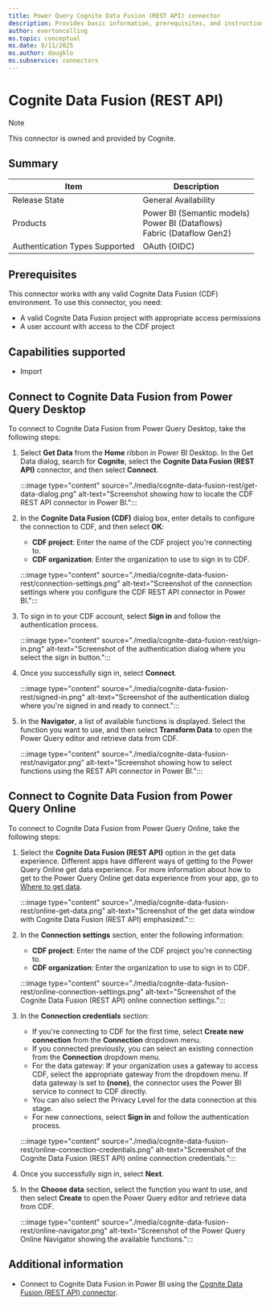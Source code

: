 ```yaml
---
title: Power Query Cognite Data Fusion (REST API) connector
description: Provides basic information, prerequisites, and instructions on how to connect to and use the Cognite Data Fusion (REST API) connector.
author: evertoncolling
ms.topic: conceptual
ms.date: 9/11/2025
ms.author: dougklo
ms.subservice: connectors
---
```


# Cognite Data Fusion (REST API)

>[!Note]
>This connector is owned and provided by Cognite.

## Summary

| Item | Description |
| ---- | ----------- |
| Release State | General Availability |
| Products | Power BI (Semantic models)<br/>Power BI (Dataflows)<br/>Fabric (Dataflow Gen2) |
| Authentication Types Supported | OAuth (OIDC) |

## Prerequisites

This connector works with any valid Cognite Data Fusion (CDF) environment. To use this connector, you need:

* A valid Cognite Data Fusion project with appropriate access permissions
* A user account with access to the CDF project

## Capabilities supported

* Import

## Connect to Cognite Data Fusion from Power Query Desktop

To connect to Cognite Data Fusion from Power Query Desktop, take the following steps:

1. Select **Get Data** from the **Home** ribbon in Power BI Desktop. In the Get Data dialog, search for **Cognite**, select the **Cognite Data Fusion (REST API)** connector, and then select **Connect**.

   :::image type="content" source="./media/cognite-data-fusion-rest/get-data-dialog.png" alt-text="Screenshot showing how to locate the CDF REST API connector in Power BI.":::

2. In the **Cognite Data Fusion (CDF)** dialog box, enter details to configure the connection to CDF, and then select **OK**:

   * **CDF project**: Enter the name of the CDF project you're connecting to.
   * **CDF organization**: Enter the organization to use to sign in to CDF.

   :::image type="content" source="./media/cognite-data-fusion-rest/connection-settings.png" alt-text="Screenshot of the connection settings where you configure the CDF REST API connector in Power BI.":::

3. To sign in to your CDF account, select **Sign in** and follow the authentication process.

   :::image type="content" source="./media/cognite-data-fusion-rest/sign-in.png" alt-text="Screenshot of the authentication dialog where you select the sign in button.":::

4. Once you successfully sign in, select **Connect**.

   :::image type="content" source="./media/cognite-data-fusion-rest/signed-in.png" alt-text="Screenshot of the authentication dialog where you're signed in and ready to connect.":::

5. In the **Navigator**, a list of available functions is displayed. Select the function you want to use, and then select **Transform Data** to open the Power Query editor and retrieve data from CDF.

   :::image type="content" source="./media/cognite-data-fusion-rest/navigator.png" alt-text="Screenshot showing how to select functions using the REST API connector in Power BI.":::

## Connect to Cognite Data Fusion from Power Query Online

To connect to Cognite Data Fusion from Power Query Online, take the following steps:

1. Select the **Cognite Data Fusion (REST API)** option in the get data experience. Different apps have different ways of getting to the Power Query Online get data experience. For more information about how to get to the Power Query Online get data experience from your app, go to [Where to get data](../where-to-get-data.md).

   :::image type="content" source="./media/cognite-data-fusion-rest/online-get-data.png" alt-text="Screenshot of the get data window with Cognite Data Fusion (REST API) emphasized.":::

2. In the **Connection settings** section, enter the following information:

   * **CDF project**: Enter the name of the CDF project you're connecting to.
   * **CDF organization**: Enter the organization to use to sign in to CDF.

   :::image type="content" source="./media/cognite-data-fusion-rest/online-connection-settings.png" alt-text="Screenshot of the Cognite Data Fusion (REST API) online connection settings.":::

3. In the **Connection credentials** section:
   * If you're connecting to CDF for the first time, select **Create new connection** from the **Connection** dropdown menu.
   * If you connected previously, you can select an existing connection from the **Connection** dropdown menu.
   * For the data gateway: If your organization uses a gateway to access CDF, select the appropriate gateway from the dropdown menu. If data gateway is set to **(none)**, the connector uses the Power BI service to connect to CDF directly.
   * You can also select the Privacy Level for the data connection at this stage.
   * For new connections, select **Sign in** and follow the authentication process.

   :::image type="content" source="./media/cognite-data-fusion-rest/online-connection-credentials.png" alt-text="Screenshot of the Cognite Data Fusion (REST API) online connection credentials.":::

4. Once you successfully sign in, select **Next**.

5. In the **Choose data** section, select the function you want to use, and then select **Create** to open the Power Query editor and retrieve data from CDF.

   :::image type="content" source="./media/cognite-data-fusion-rest/online-navigator.png" alt-text="Screenshot of the Power Query Online Navigator showing the available functions.":::

## Additional information

- Connect to Cognite Data Fusion in Power BI using the [Cognite Data Fusion (REST API) connector](https://docs.cognite.com/cdf/dashboards/guides/powerbi/set_up_rest_connector).